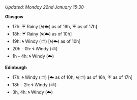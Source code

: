*Updated: Monday 22nd January 15:30*

**Glasgow**

* 17h: :umbrella: Rainy [:cyclone:(:cloud:) as of 16h, :umbrella: as of 17h]
* 18h: :umbrella: Rainy [:cyclone:(:cloud:) as of 10h]
* 19h: :cyclone: Windy (:partly_sunny:) [:cyclone:(:cloud:) as of 10h]
* 20h - 0h: :cyclone: Windy (:partly_sunny:)
* 1h - 4h: :cyclone: Windy (:cloud:)

**Edinburgh**

* 17h: :cyclone: Windy (:partly_sunny:) [:cloud: as of 10h, :cyclone:(:partly_sunny:) as of 16h, :umbrella: as of 17h]
* 18h - 2h: :cyclone: Windy (:partly_sunny:)
* 3h, 4h: :cyclone: Windy (:cloud:)
